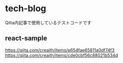 # tech-blog
Qiita内記事で使用しているテストコードです

## react-sample
https://qiita.com/creaith/items/e654fae65811a0df74f3  
https://qiita.com/creaith/items/cde0cbf56c88021b534d
